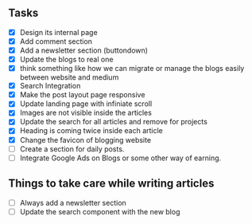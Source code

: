 ## Tasks

- [x] Design its internal page
- [x] Add comment section
- [x] Add a newsletter section (buttondown)
- [x] Update the blogs to real one
- [x] think something like how we can migrate or manage the blogs easily between website and medium
- [x] Search Integration
- [x] Make the post layout page responsive
- [x] Update landing page with infiniate scroll
- [x] Images are not visible inside the articles
- [x] Update the search for all articles and remove for projects
- [x] Heading is coming twice inside each article
- [x] Change the favicon of blogging website
- [ ] Create a section for daily posts.
- [ ] Integrate Google Ads on Blogs or some other way of earning.

## Things to take care while writing articles

- [ ] Always add a newsletter section
- [ ] Update the search component with the new blog
